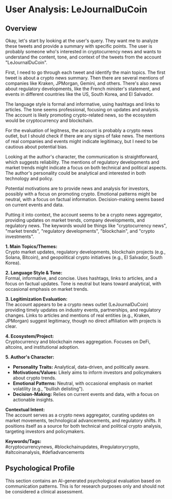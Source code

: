# User Analysis: LeJournalDuCoin

## Overview

<think>
Okay, let's start by looking at the user's query. They want me to analyze these tweets and provide a summary with specific points. The user is probably someone who's interested in cryptocurrency news and wants to understand the content, tone, and context of the tweets from the account "LeJournalDuCoin". 

First, I need to go through each tweet and identify the main topics. The first tweet is about a crypto news summary. Then there are several mentions of companies like Kraken, JPMorgan, Gemini, and others. There's also news about regulatory developments, like the French minister's statement, and events in different countries like the US, South Korea, and El Salvador. 

The language style is formal and informative, using hashtags and links to articles. The tone seems professional, focusing on updates and analysis. The account is likely promoting crypto-related news, so the ecosystem would be cryptocurrency and blockchain. 

For the evaluation of legitness, the account is probably a crypto news outlet, but I should check if there are any signs of fake news. The mentions of real companies and events might indicate legitimacy, but I need to be cautious about potential bias. 

Looking at the author's character, the communication is straightforward, which suggests reliability. The mentions of regulatory developments and market trends might indicate a focus on both technical and political aspects. The author's personality could be analytical and interested in both technology and policy. 

Potential motivations are to provide news and analysis for investors, possibly with a focus on promoting crypto. Emotional patterns might be neutral, with a focus on factual information. Decision-making seems based on current events and data. 

Putting it into context, the account seems to be a crypto news aggregator, providing updates on market trends, company developments, and regulatory news. The keywords would be things like "cryptocurrency news", "market trends", "regulatory developments", "blockchain", and "crypto investments".
</think>

**1. Main Topics/Themes:**  
Crypto market updates, regulatory developments, blockchain projects (e.g., Solana, Bitcoin), and geopolitical crypto initiatives (e.g., El Salvador, South Korea).  

**2. Language Style & Tone:**  
Formal, informative, and concise. Uses hashtags, links to articles, and a focus on factual updates. Tone is neutral but leans toward analytical, with occasional emphasis on market trends.  

**3. Legitimization Evaluation:**  
The account appears to be a crypto news outlet (LeJournalDuCoin) providing timely updates on industry events, partnerships, and regulatory changes. Links to articles and mentions of real entities (e.g., Kraken, JPMorgan) suggest legitimacy, though no direct affiliation with projects is clear.  

**4. Ecosystem/Project:**  
Cryptocurrency and blockchain news aggregation. Focuses on DeFi, altcoins, and institutional adoption.  

**5. Author's Character:**  
- **Personality Traits:** Analytical, data-driven, and politically aware.  
- **Motivations/Values:** Likely aims to inform investors and policymakers about crypto trends.  
- **Emotional Patterns:** Neutral, with occasional emphasis on market volatility (e.g., "bullish delisting").  
- **Decision-Making:** Relies on current events and data, with a focus on actionable insights.  

**Contextual Intent:**  
The account serves as a crypto news aggregator, curating updates on market movements, technological advancements, and regulatory shifts. It positions itself as a source for both technical and political crypto analysis, targeting investors and policymakers.  

**Keywords/Tags:**  
#cryptocurrencynews, #blockchainupdates, #regulatorycrypto, #altcoinanalysis, #defiadvancements

## Psychological Profile

This section contains an AI-generated psychological evaluation based on communication patterns. This is for research purposes only and should not be considered a clinical assessment.